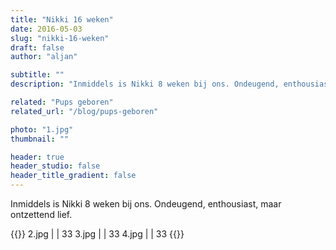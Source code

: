 ```yaml
---
title: "Nikki 16 weken"
date: 2016-05-03
slug: "nikki-16-weken"
draft: false
author: "aljan"

subtitle: ""
description: "Inmiddels is Nikki 8 weken bij ons. Ondeugend, enthousiast, maar ontzettend lief."

related: "Pups geboren"
related_url: "/blog/pups-geboren"

photo: "1.jpg"
thumbnail: ""

header: true
header_studio: false
header_title_gradient: false
---
```


Inmiddels is Nikki 8 weken bij ons. Ondeugend, enthousiast, maar ontzettend lief.

<!-- Gallery -->
{{<photos footnote="" >}}
2.jpg | | 33
3.jpg | | 33
4.jpg | | 33
{{</photos>}}
